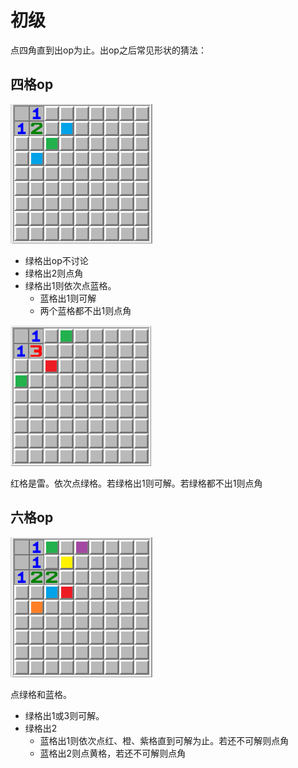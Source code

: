 # 初级
点四角直到出op为止。出op之后常见形状的猜法：

## 四格op

![](https://github.com/putianyi889/Minesweeper-makes-me-happy/blob/main/wiki/images/start/beg9/1.png)
- 绿格出op不讨论
- 绿格出2则点角
- 绿格出1则依次点蓝格。
  - 蓝格出1则可解
  - 两个蓝格都不出1则点角

![](https://github.com/putianyi889/Minesweeper-makes-me-happy/blob/main/wiki/images/start/beg9/3.png)

红格是雷。依次点绿格。若绿格出1则可解。若绿格都不出1则点角

## 六格op
![](https://github.com/putianyi889/Minesweeper-makes-me-happy/blob/main/wiki/images/start/beg9/2-2.png)

点绿格和蓝格。
- 绿格出1或3则可解。
- 绿格出2
  - 蓝格出1则依次点红、橙、紫格直到可解为止。若还不可解则点角
  - 蓝格出2则点黄格，若还不可解则点角